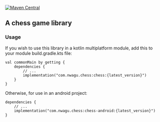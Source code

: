 [![Maven Central](https://img.shields.io/maven-central/v/com.nwagu.chess/chess.svg?label=Maven%20Central)](https://search.maven.org/search?q=g:%22com.nwagu.chess%22%20AND%20a:%22chess%22)

## A chess game library

### Usage

If you wish to use this library in a kotlin multiplatform module, add this to your module build.gradle.kts file:

```
val commonMain by getting {
    dependencies {
        // ...
        implementation("com.nwagu.chess:chess:{latest_version}")
    }
}
```

Otherwise, for use in an android project:

```
dependencies {
    // ...
    implementation("com.nwagu.chess:chess-android:{latest_version}")
}
```